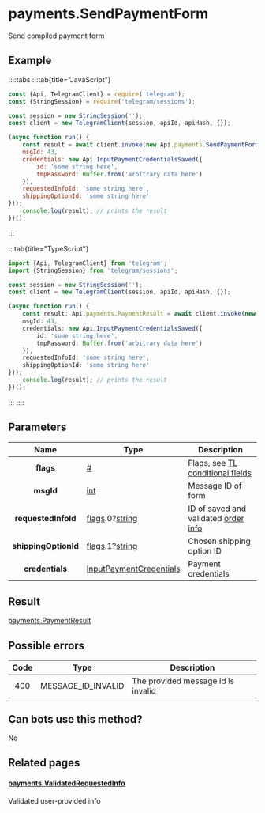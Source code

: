 # payments.SendPaymentForm

Send compiled payment form



## Example

::::tabs
:::tab{title="JavaScript"}
```js
const {Api, TelegramClient} = require('telegram');
const {StringSession} = require('telegram/sessions');

const session = new StringSession('');
const client = new TelegramClient(session, apiId, apiHash, {});

(async function run() {
    const result = await client.invoke(new Api.payments.SendPaymentForm({
    msgId: 43,
    credentials: new Api.InputPaymentCredentialsSaved({
        id: 'some string here',
        tmpPassword: Buffer.from('arbitrary data here')
    }),
    requestedInfoId: 'some string here',
    shippingOptionId: 'some string here'
}));
    console.log(result); // prints the result
})();
```
:::

:::tab{title="TypeScript"}
```ts
import {Api, TelegramClient} from 'telegram';
import {StringSession} from 'telegram/sessions';

const session = new StringSession('');
const client = new TelegramClient(session, apiId, apiHash, {});

(async function run() {
    const result: Api.payments.PaymentResult = await client.invoke(new Api.payments.SendPaymentForm({
    msgId: 43,
    credentials: new Api.InputPaymentCredentialsSaved({
        id: 'some string here',
        tmpPassword: Buffer.from('arbitrary data here')
    }),
    requestedInfoId: 'some string here',
    shippingOptionId: 'some string here'
}));
    console.log(result); // prints the result
})();
```
:::
::::



## Parameters

| Name | Type | Description |
| :--: | ---- | ----------- |
| **flags** | [#](https://core.telegram.org/type/%23) | Flags, see [TL conditional fields](https://core.telegram.org/mtproto/TL-combinators#conditional-fields) 
| **msgId** | [int](https://core.telegram.org/type/int) | Message ID of form 
| **requestedInfoId** | [flags](https://core.telegram.org/mtproto/TL-combinators#conditional-fields).0?[string](https://core.telegram.org/type/string) | ID of saved and validated [order info](https://core.telegram.org/constructor/payments.validatedRequestedInfo) 
| **shippingOptionId** | [flags](https://core.telegram.org/mtproto/TL-combinators#conditional-fields).1?[string](https://core.telegram.org/type/string) | Chosen shipping option ID 
| **credentials** | [InputPaymentCredentials](https://core.telegram.org/type/InputPaymentCredentials) | Payment credentials 


## Result

[payments.PaymentResult](https://core.telegram.org/type/payments.PaymentResult)



## Possible errors

| Code | Type | Description |
| :--: | ---- | ----------- |
| 400 | MESSAGE\_ID\_INVALID | The provided message id is invalid 


## Can bots use this method?

No

## Related pages

#### [payments.ValidatedRequestedInfo](https://core.telegram.org/constructor/payments.validatedRequestedInfo)

Validated user-provided info




